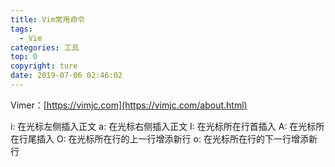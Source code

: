 ```yaml
---
title: Vim常用命令
tags: 
  - Vim
categories: 工具
top: 0
copyright: ture
date: 2019-07-06 02:46:02
---
```

Vimer：[https://vimjc.com](https://vimjc.com/about.html)

<!--more-->

i: 在光标左侧插入正文
a: 在光标右侧插入正文
I: 在光标所在行首插入
A: 在光标所在行尾插入
O: 在光标所在行的上一行增添新行
o: 在光标所在行的下一行增添新行

